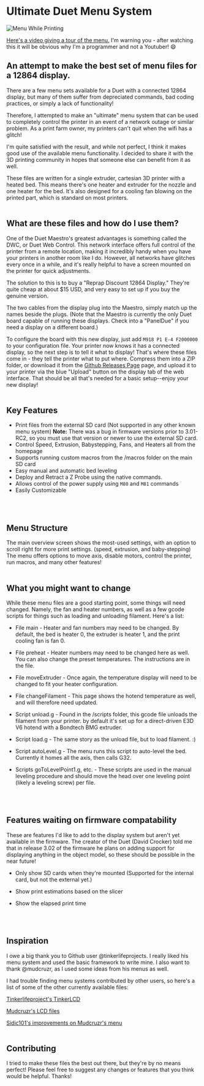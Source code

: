 # Ultimate Duet Menu System

![Menu While Printing](https://user-images.githubusercontent.com/61329420/76150822-5ff00c80-607c-11ea-942c-f297da326593.jpg)

[Here's a video giving a tour of the menu.](https://youtu.be/9U0oqMW-FwY) I'm warning you - after watching this it will be obvious why I'm
a programmer and not a Youtuber! :smile:


## An attempt to make the best set of menu files for a 12864 display.
 There are a few menu sets available for a Duet with a connected 12864 display, but many of them
 suffer from depreciated commands, bad coding practices, or simply a lack of functionality!

 Therefore, I attempted to make an "ultimate" menu system that can be used to completely control the printer
 in an event of a network outage or similar problem. As a print farm owner, my printers can't quit
 when the wifi has a glitch!
 
 I'm quite satisfied with the result, and while not perfect, I think it makes good use of the available
 menu functionality. I decided to share it with the 3D printing community in hopes that someone else can benefit
 from it as well.
 
 These files are written for a single extruder, cartesian 3D printer with a heated bed. This means there's
 one heater and extruder for the nozzle and one heater for the bed. It's also designed for a cooling fan blowing on the
 printed part, which is standard on most printers.
 </br>
 </br>
 
## What are these files and how do I use them?
 One of the Duet Maestro's greatest advantages is something called the DWC, or Duet Web Control.
 This network interface offers full control of the printer from a remote location, making it incredibly
 handy when you have your printers in another room like I do. However, all networks have glitches every
 once in a while, and it's really helpful to have a screen mounted on the printer for quick adjustments.
 
 The solution to this is to buy a "Reprap Discount 12864 Display." They're quite cheap at about $15 USD,
 and very easy to set up if you buy the genuine version.
 
 The two cables from the display plug into the Maestro, simply match up the names beside the plugs. (Note that 
 the Maestro is currently the only Duet board capable of running these displays. Check into a "PanelDue" if 
 you need a display on a different board.)
 
 To configure the board with this new display, just add `M918 P1 E-4 F2000000` to your configuration file. 
 Your printer now knows it has a connected display, so the next step is to tell it what to display! That's 
 where these files come in - they tell the printer what to put where. Compress them into a ZIP folder, or 
 download it from the [Github Releases Page](https://github.com/jadonmmiller/UltimateDuetMenuSystem/releases) 
 page, and upload it to your printer via the blue "Upload" button on the display tab of the web interface. 
 That should be all that's needed for a basic setup--enjoy your new display!
 </br>
 </br>
 
 ## Key Features
 - Print files from the external SD card (Not supported in any other known menu system)
 **Note:** There was a bug in firmware versions prior to 3.01-RC2, so you must use that version or newer to use the external SD card.
 - Control Speed, Extrusion, Babystepping, Fans, and Heaters all from the homepage
 - Supports running custom macros from the /macros folder on the main SD card
 - Easy manual and automatic bed leveling
 - Deploy and Retract a Z Probe using the native commands.
 - Allows control of the power supply using `M80` and `M81` commands
 - Easily Customizable
 </br>
 </br> 
 
## Menu Structure
 The main overview screen shows the most-used settings, with an option to scroll right for more print settings. 
 (speed, extrusion, and baby-stepping) The menu offers options to move axis, disable motors, control the printer,
 run macros, and many other features!
 </br>
 </br>
 
## What you might want to change
 While these menu files are a good starting point, some things will need changed. Namely, the fan and
 heater numbers, as well as a few gcode scripts for things such as loading and unloading filament.
 Here's a list:
 
 - File main - Heater and fan numbers may need to be changed. By default, the bed is heater 0, the extruder 
 is heater 1, and the print cooling fan is fan 0.
 
 - File preheat - Heater numbers may need to be changed here as well. You can also change the preset
 temperatures. The instructions are in the file.
 
 - File moveExtruder - Once again, the temperature display will need to be changed to fit your heater
 configuration.
 
 - File changeFilament - This page shows the hotend temperature as well, and will therefore need updated.
 
 - Script unload.g - Found in the /scripts folder, this gcode file unloads the filament from your printer.
 by default it's set up for a direct-driven E3D V6 hotend with a Bondtech BMG extruder.
 
 - Script load.g - The same story as the unload file, but to load filament. :)
 
 - Script autoLevel.g - The menu runs this script to auto-level the bed. Currently it homes all the axis,
 then calls G32.
 
 - Scripts goToLevelPoint1.g, etc. - These scripts are used in the manual leveling procedure and should
 move the head over one leveling point (likely a leveling screw) per file.
 </br>
 </br>
 
## Features waiting on firmware compatability
 These are features I'd like to add to the display system but aren't yet available in the firmware. The 
 creator of the Duet (David Crocker) told me that in release 3.02 of the firmware he plans on adding support
 for displaying anything in the object model, so these should be possible in the near future!
 
 - Only show SD cards when they're mounted (Supported for the internal card, but not the external yet.)
 
 - Show print estimations based on the slicer
 
 - Show the elapsed print time
 </br>
 </br>
 
## Inspiration
 I owe a big thank you to Github user @tinkerlifeprojects. I really liked his menu system and used the
 basic framework to write mine. I also want to thank @mudcruzr, as I used some ideas from his menus as
 well.
 
 I had trouble finding menu systems contributed by other users, so here's a list of some of the other
 currently available files:
 
 [Tinkerlifeproject's TinkerLCD](https://github.com/tinkerlifeprojects/DUET3D_12864LCD_MenuFiles)
 
 [Mudcruzr's LCD files](https://github.com/mudcruzr/Duet-Maestro-12864-Menu-Files)
 
 [Sidic101's improvements on Mudcruzr's menu](https://github.com/Sidic101/Duet-Maestro-12864-Menu-Files)
 </br>
 </br>
 
## Contributing
 I tried to make these files the best out there, but they're by no means perfect! Please feel free to suggest
 any changes or features that you think would be helpful. Thanks!
